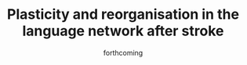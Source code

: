 ---
title: Plasticity and reorganisation in the language network after stroke
authors:
- Gesa Hartwigsen
- admin
date: 'forthcoming'
#publishDate: '2024-12-02'
publication_types:
- chapter
publication: '*Transcranial Electrical Stimulation in Aphasia and Acquired Language Disorders*'
tags:
- Language
- Aphasia
- Book chapter

featured: false

url_pdf: ''
url_code: ''
url_dataset: ''
url_poster: ''
url_project: ''
url_slides: ''
url_source: ''
url_video: ''

# Associated Projects (optional).
#   Associate this publication with one or more of your projects.
#   Simply enter your project's folder or file name without extension.
#   E.g. `internal-project` references `content/project/internal-project/index.md`.
#   Otherwise, set `projects: []`.
projects: []

reading_time: false
share: false
profile: false
---